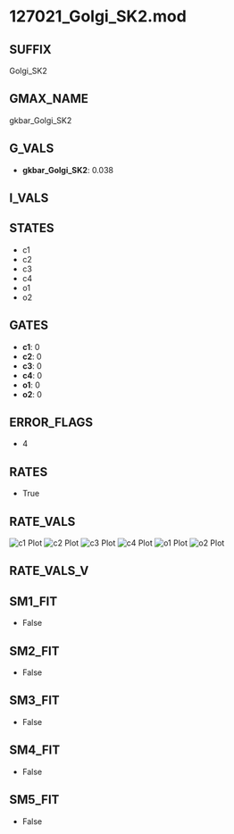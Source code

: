 # 127021_Golgi_SK2.mod

## SUFFIX

Golgi_SK2

## GMAX_NAME

gkbar_Golgi_SK2

## G_VALS

- **gkbar_Golgi_SK2**: 0.038

## I_VALS


## STATES

- c1
- c2
- c3
- c4
- o1
- o2

## GATES

- **c1**: 0
- **c2**: 0
- **c3**: 0
- **c4**: 0
- **o1**: 0
- **o2**: 0

## ERROR_FLAGS

- 4

## RATES

- True

## RATE_VALS

![c1 Plot](/Users/pbozelos/Dropbox/icg-Chai-Panos/supermodels/output_markdown_files/KCa/127021_Golgi_SK2.mod/images/c1.png)
![c2 Plot](/Users/pbozelos/Dropbox/icg-Chai-Panos/supermodels/output_markdown_files/KCa/127021_Golgi_SK2.mod/images/c2.png)
![c3 Plot](/Users/pbozelos/Dropbox/icg-Chai-Panos/supermodels/output_markdown_files/KCa/127021_Golgi_SK2.mod/images/c3.png)
![c4 Plot](/Users/pbozelos/Dropbox/icg-Chai-Panos/supermodels/output_markdown_files/KCa/127021_Golgi_SK2.mod/images/c4.png)
![o1 Plot](/Users/pbozelos/Dropbox/icg-Chai-Panos/supermodels/output_markdown_files/KCa/127021_Golgi_SK2.mod/images/o1.png)
![o2 Plot](/Users/pbozelos/Dropbox/icg-Chai-Panos/supermodels/output_markdown_files/KCa/127021_Golgi_SK2.mod/images/o2.png)

## RATE_VALS_V

## SM1_FIT

- False

## SM2_FIT

- False

## SM3_FIT

- False

## SM4_FIT

- False

## SM5_FIT

- False

